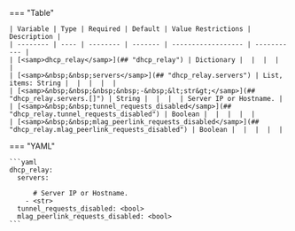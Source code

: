 <!--
  ~ Copyright (c) 2024 Arista Networks, Inc.
  ~ Use of this source code is governed by the Apache License 2.0
  ~ that can be found in the LICENSE file.
  -->
=== "Table"

    | Variable | Type | Required | Default | Value Restrictions | Description |
    | -------- | ---- | -------- | ------- | ------------------ | ----------- |
    | [<samp>dhcp_relay</samp>](## "dhcp_relay") | Dictionary |  |  |  |  |
    | [<samp>&nbsp;&nbsp;servers</samp>](## "dhcp_relay.servers") | List, items: String |  |  |  |  |
    | [<samp>&nbsp;&nbsp;&nbsp;&nbsp;-&nbsp;&lt;str&gt;</samp>](## "dhcp_relay.servers.[]") | String |  |  |  | Server IP or Hostname. |
    | [<samp>&nbsp;&nbsp;tunnel_requests_disabled</samp>](## "dhcp_relay.tunnel_requests_disabled") | Boolean |  |  |  |  |
    | [<samp>&nbsp;&nbsp;mlag_peerlink_requests_disabled</samp>](## "dhcp_relay.mlag_peerlink_requests_disabled") | Boolean |  |  |  |  |

=== "YAML"

    ```yaml
    dhcp_relay:
      servers:

          # Server IP or Hostname.
        - <str>
      tunnel_requests_disabled: <bool>
      mlag_peerlink_requests_disabled: <bool>
    ```
